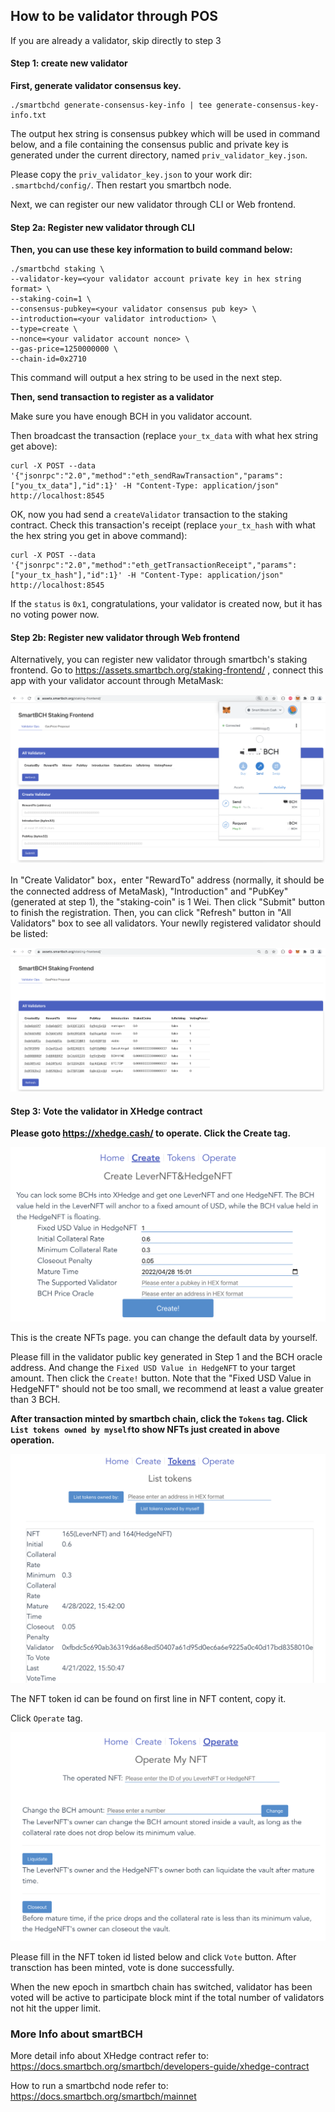 ## How to be validator through POS

If you are already a validator, skip directly to step 3

#### Step 1: create new validator

**First, generate validator consensus key.**

```
./smartbchd generate-consensus-key-info | tee generate-consensus-key-info.txt
```

The output hex string is consensus pubkey which will be used in command below, and a file containing the consensus public and private key is generated under the current directory, named `priv_validator_key.json`.

Please copy the `priv_validator_key.json` to your work dir: `.smartbchd/config/`. Then restart you smartbch node.

Next, we can register our new validator through CLI or Web frontend.



#### Step 2a: Register new validator through CLI

**Then, you can use these key information to build command below:**

```
./smartbchd staking \
--validator-key=<your validator account private key in hex string format> \
--staking-coin=1 \
--consensus-pubkey=<your validator consensus pub key> \
--introduction=<your validator introduction> \
--type=create \
--nonce=<your validator account nonce> \
--gas-price=1250000000 \
--chain-id=0x2710
```

This command will output a hex string to be used in the next step.

**Then, send transaction to register as a validator**

Make sure you have enough BCH in you validator account.

Then broadcast the transaction (replace `your_tx_data` with what hex string get above):

```
curl -X POST --data '{"jsonrpc":"2.0","method":"eth_sendRawTransaction","params":["you_tx_data"],"id":1}' -H "Content-Type: application/json" http://localhost:8545
```

OK, now you had send a `createValidator` transaction to the staking contract. Check this transaction's receipt (replace `your_tx_hash` with what the hex string you get in above command):

```
curl -X POST --data '{"jsonrpc":"2.0","method":"eth_getTransactionReceipt","params":["your_tx_hash"],"id":1}' -H "Content-Type: application/json" http://localhost:8545
```

If the `status` is `0x1`, congratulations, your validator is created now, but it has no voting power now.



#### Step 2b: Register new validator through Web frontend

Alternatively, you can register new validator through smartbch's staking frontend. Go to https://assets.smartbch.org/staking-frontend/ , connect this app with your validator account through MetaMask:

![image-20220509102733498](./images/staking_ui_val.png)

In "Create Validator" box，enter "RewardTo" address (normally, it should be the connected address of MetaMask), "Introduction" and "PubKey" (generated at step 1), the "staking-coin" is 1 Wei. Then click "Submit" button to finish the registration. Then, you can click "Refresh" button in "All Validators" box to see all validators. Your newlly registered validator should be listed:

![image-20220509103907316](./images/staking_ui_all_vals.png)



#### Step 3: Vote the validator in XHedge contract

**Please goto https://xhedge.cash/ to operate. Click the Create tag.**

![image-20220421150409072](./images/xhedge_create_page.png)

This is the create NFTs page. you can change the default data by yourself.

Please fill in the validator public key generated in Step 1 and the BCH oracle address. And change the `Fixed USD Value in HedgeNFT` to your target amount. Then click the `Create!` button. Note that the "Fixed USD Value in HedgeNFT" should not be too small, we recommend at least a value greater than 3 BCH.

**After transaction minted by smartbch chain, click the `Tokens` tag. Click `List tokens owned by myself`to show NFTs just created in above operation.**

![image-20220421162728244](./images/xhedge_tokens_page.png)

The NFT token id can be found on first line in NFT content, copy it.

Click `Operate` tag.

![image-20220421161120560](./images/xhedge_operate_page.png)

Please fill in the NFT token id listed below and click `Vote` button. After transction has been minted, vote is done successfully.

When the new epoch in smartbch chain has switched, validator has been voted will be active to participate block mint if the total number of validators not hit the upper limit.



### More Info about smartBCH

More detail info about XHedge contract refer to: https://docs.smartbch.org/smartbch/developers-guide/xhedge-contract

How to run a smartbchd node refer to: https://docs.smartbch.org/smartbch/mainnet